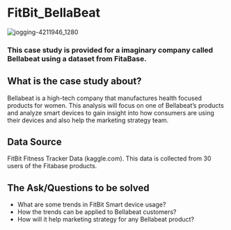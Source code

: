 # FitBit_BellaBeat

![jogging-4211946_1280](https://github.com/MrMitchellMoore/FitBit_BellaBeat/assets/10389750/41121ab6-889d-4196-8526-4b2240ea039c)

### This case study is provided for a imaginary company called Bellabeat using a dataset from FitaBase.

## What is the case study about?
Bellabeat is a high-tech company that manufactures health focused products for women. This analysis will focus on one of Bellabeat’s products and analyze smart devices to gain insight into how consumers are using their devices and also help the marketing strategy team.

## Data Source
FitBit Fitness Tracker Data (kaggle.com). This data is collected from 30 users of the Fitabase products.

## The Ask/Questions to be solved
-	What are some trends in FitBit Smart device usage?
-	How the trends can be applied to Bellabeat customers?
-	How will it help marketing strategy for any Bellabeat product?
